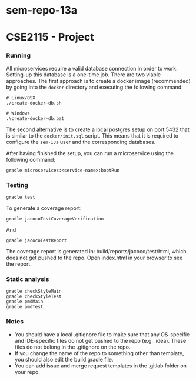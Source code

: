 # sem-repo-13a
# CSE2115 - Project

### Running

All microservices require a valid database connection in order to work. Setting-up this database is a one-time job.
There are two viable approaches. The first approach is to create a docker image (recommended) by going into the `docker`
directory and executing the following command:

```shell
# Linux/OSX
./create-docker-db.sh

# Windows
.\create-docker-db.bat
```

The second alternative is to create a local postgres setup on port 5432 that is similar to the `docker/init.sql` script.
This means that it is required to configure the `sem-13a` user and the corresponding databases.

After having finished the setup, you can run a microservice using the following command:

```shell
gradle microservices:<service-name>:bootRun
```

### Testing
```
gradle test
```

To generate a coverage report:
```
gradle jacocoTestCoverageVerification
```


And
```
gradle jacocoTestReport
```
The coverage report is generated in: build/reports/jacoco/test/html, which does not get pushed to the repo. Open index.html in your browser to see the report. 

### Static analysis
```
gradle checkStyleMain
gradle checkStyleTest
gradle pmdMain
gradle pmdTest
```

### Notes
- You should have a local .gitignore file to make sure that any OS-specific and IDE-specific files do not get pushed to the repo (e.g. .idea). These files do not belong in the .gitignore on the repo.
- If you change the name of the repo to something other than template, you should also edit the build.gradle file.
- You can add issue and merge request templates in the .gitlab folder on your repo. 